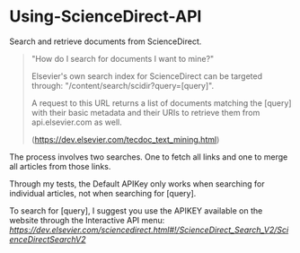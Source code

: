 # Using-ScienceDirect-API
Search and retrieve documents from ScienceDirect.

>"How do I search for documents I want to mine?"
>
>Elsevier's own search index for ScienceDirect can be targeted through:
>	"/content/search/scidir?query=[query]".
>	
>A request to this URL returns a list of documents matching the [query] with their basic metadata and their URIs to retrieve them from api.elsevier.com as well.
>
>(https://dev.elsevier.com/tecdoc_text_mining.html)

The process involves two searches. One to fetch all links and one to merge all articles from those links.

Through my tests, the Default APIKey only works when searching for individual articles, not when searching for [query].

To search for [query], I suggest you use the APIKEY available on the website through the Interactive API menu:
_https://dev.elsevier.com/sciencedirect.html#!/ScienceDirect_Search_V2/ScienceDirectSearchV2_
